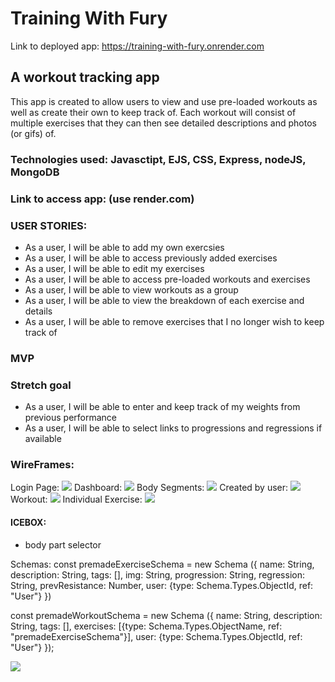 # Training With Fury

Link to deployed app: https://training-with-fury.onrender.com

## A workout tracking app 
This app is created to allow users to view and use pre-loaded workouts as well as create their own to keep track of. 
Each workout will consist of multiple exercises that they can then see detailed descriptions and photos (or gifs) of. 

### Technologies used: Javasctipt, EJS, CSS, Express, nodeJS, MongoDB

### Link to access app: (use render.com)

### USER STORIES:
- As a user, I will be able to add my own exercsies
- As a user, I will be able to access previously added exercises
- As a user, I will be able to edit my exercises
- As a user, I will be able to access pre-loaded workouts and exercises
- As a user, I will be able to view workouts as a group
- As a user, I will be able to view the breakdown of each exercise and details
- As a user, I will be able to remove exercises that I no longer wish to keep track of
### MVP

### Stretch goal
- As a user, I will be able to enter and keep track of my weights from previous performance
- As a user, I will be able to select links to progressions and regressions if available

### WireFrames:
Login Page: <img src = "https://i.imgur.com/c8rF010.jpg">
Dashboard: <img src = "https://i.imgur.com/tsxoXro.jpg">
Body Segments: <img src = "https://i.imgur.com/HXuVRnF.jpg">
Created by user: <img src = "https://i.imgur.com/8lvI3mX.jpg">
Workout: <img src = "https://i.imgur.com/07rFLFR.jpg">
Individual Exercise: <img src = "https://i.imgur.com/bGUhSUb.jpg.jpg">


#### ICEBOX:
- body part selector




Schemas:
const premadeExerciseSchema = new Schema ({
    name: String, 
    description: String,
    tags: [],
    img: String,
    progression: String, 
    regression: String,
    prevResistance: Number, 
    user: {type: Schema.Types.ObjectId, ref: "User"}
})

const premadeWorkoutSchema = new Schema ({
    name: String, 
    description: String,
    tags: [],
    exercises: [{type: Schema.Types.ObjectName, ref: "premadeExerciseSchema"}],
    user: {type: Schema.Types.ObjectId, ref: "User"}
});

<img src="https://i.imgur.com/IV6boRN.png">